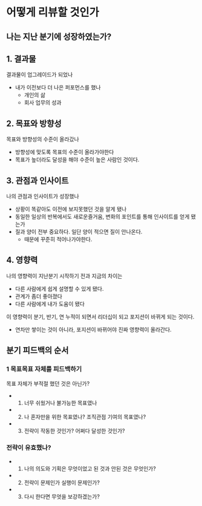 # 어떻게 리뷰할 것인가

## 나는 지난 분기에 성장하였는가?

## 1. 결과물
결과물이 업그레이드가 되었나
- 내가 이전보다 더 나은 퍼포먼스를 했나
  - 개인의 삶
  - 회사 업무의 성과

## 2. 목표와 방향성
목표와 방향성의 수준이 올라갔나
- 방향성에 맞도록 목표의 수준이 올라가야한다
- 목표가 높더라도 달성을 해야 수준이 높은 사람인 것이다.


## 3. 관점과 인사이트
나의 관점과 인사이트가 성장했나
- 상황이 똑같아도 이전에 보지못했던 것을 알게 됐나
- 동일한 일상의 반복에서도 새로운즐거움, 변화의 포인트를 통해 인사이트를 얻게 됐는가
- 질과 양이 전부 중요하다. 일단 양이 적으면 질이 안나온다.
  - 때문에 꾸준히 적어나가야한다.

## 4. 영향력
나의 영향력이 지난분기 시작하기 전과 지금의 차이는
- 다른 사람에게 쉽게 설명할 수 있게 됐다.
- 관계가 좀더 좋아졌다
- 다른 사람에게 내가 도움이 됐다

이 영향력이 분기, 반기, 연 누적이 되면서 리더십이 되고 포지션이 바뀌게 되는 것이다.
- 연차만 쌓이는 것이 아니라, 포지션이 바뀌어야 진짜 영향력이 올라간다.

## 분기 피드백의 순서
### 1 목표목표 자체를 피드백하기
목표 자체가 부적절 했던 것은 아닌가?
- 1. 너무 쉬웠거나 불가능한 목표였나
- 2. 나 혼자만을 위한 목표였나? 조직관점 기여의 목표였나?
- 3. 전략이 작동한 것인가? 어쩌다 달성한 것인가?

### 전략이 유효했나?
- 1. 나의 의도와 기획은 무엇이었고 된 것과 안된 것은 무엇인가?
- 2. 전략이 문제인가 실행이 문제인가?
- 3. 다시 한다면 무엇을 보강하겠는가?
